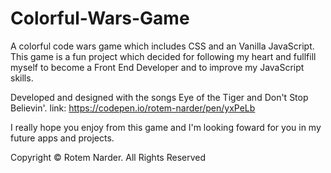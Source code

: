 # Colorful-Wars-Game
A colorful code wars game which includes CSS and an Vanilla JavaScript.
This game is a fun project which decided for following my heart and fullfill myself to become a Front End Developer and to improve my
JavaScript skills. 

Developed and designed with the songs Eye of the Tiger and Don't Stop Believin'.
link: https://codepen.io/rotem-narder/pen/yxPeLb

I really hope you enjoy from this game and I'm looking foward for you in my future apps and projects.

Copyright © Rotem Narder. All Rights Reserved
